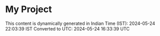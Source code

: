 # My Project

This content is dynamically generated in Indian Time (IST): 2024-05-24 22:03:39 IST
Converted to UTC: 2024-05-24 16:33:39 UTC
